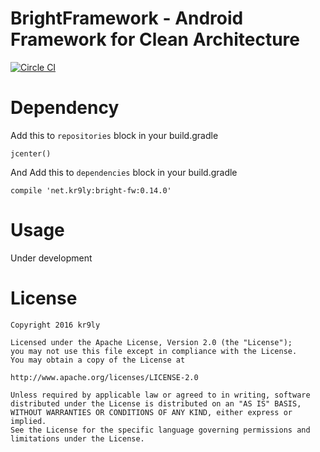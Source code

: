 # BrightFramework - Android Framework for Clean Architecture

[![Circle CI](https://circleci.com/gh/kr9ly/bright-fw/tree/master.svg?style=shield)](https://circleci.com/gh/kr9ly/bright-fw/tree/master)

# Dependency

Add this to `repositories` block in your build.gradle

```
jcenter()
```

And Add this to `dependencies` block in your build.gradle

```
compile 'net.kr9ly:bright-fw:0.14.0'
```

# Usage

Under development

# License

```
Copyright 2016 kr9ly

Licensed under the Apache License, Version 2.0 (the "License");
you may not use this file except in compliance with the License.
You may obtain a copy of the License at

http://www.apache.org/licenses/LICENSE-2.0

Unless required by applicable law or agreed to in writing, software
distributed under the License is distributed on an "AS IS" BASIS,
WITHOUT WARRANTIES OR CONDITIONS OF ANY KIND, either express or implied.
See the License for the specific language governing permissions and
limitations under the License.
```